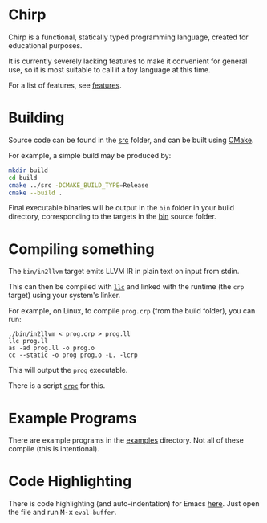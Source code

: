# Chirp

Chirp is a functional, statically typed programming language, created for educational purposes.

It is currently severely lacking features to make it convenient for general use,
so it is most suitable to call it a toy language at this time.

For a list of features, see [features](features.md).

# Building

Source code can be found in the [src](./src) folder,
and can be built using [CMake](https://cmake.org/).

For example, a simple build may be produced by:
```bash
mkdir build
cd build
cmake ../src -DCMAKE_BUILD_TYPE=Release
cmake --build .
```

Final executable binaries will be output in the `bin` folder in your build directory,
corresponding to the targets in the [bin](./src/bin) source folder.

# Compiling something

The `bin/in2llvm` target emits LLVM IR in plain text on input from stdin.

This can then be compiled with [`llc`](https://llvm.org/docs/CommandGuide/llc.html)
and linked with the runtime (the `crp` target) using your system's linker.

For example, on Linux, to compile `prog.crp` (from the build folder),
you can run:

```shell
./bin/in2llvm < prog.crp > prog.ll
llc prog.ll
as -ad prog.ll -o prog.o
cc --static -o prog prog.o -L. -lcrp
```

This will output the `prog` executable.

There is a script [`crpc`](./scripts/crpc) for this.

# Example Programs

There are example programs in the [examples](./examples) directory.
Not all of these compile (this is intentional).

# Code Highlighting

There is code highlighting (and auto-indentation) for Emacs [here](./emacs/chirp-mode.el).
Just open the file and run <kbd>M-x</kbd> `eval-buffer`.
